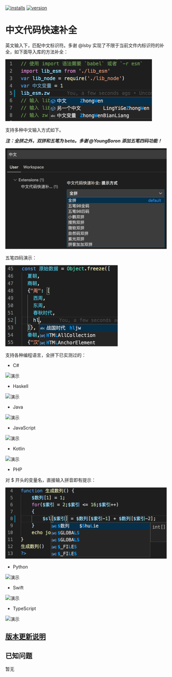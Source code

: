 [![installs](https://vsmarketplacebadge.apphb.com/installs/CodeInChinese.ChineseInputAssistant.svg?style=flat-square)](https://marketplace.visualstudio.com/items?itemName=CodeInChinese.ChineseInputAssistant)
[![version](https://vsmarketplacebadge.apphb.com/version/CodeInChinese.ChineseInputAssistant.svg?style=flat-square)](https://marketplace.visualstudio.com/items?itemName=CodeInChinese.ChineseInputAssistant)

# 中文代码快速补全

英文输入下，匹配中文标识符。多谢 @lsby 实现了不限于当前文件内标识符的补全，如下面导入库的方法补全：

![演示](截图/演示_库.png)

支持多种中文输入方式如下。

***注：全拼之外，双拼和五笔为 beta。多谢 @YoungBoron 添加五笔四码功能！***

![演示](截图/输入法选项.png)

五笔四码演示：

![演示](截图/输入法_五笔四码.png)

支持各种编程语言，全拼下已实测过的：

- C#

![演示](截图/演示_c.png)

- Haskell

![演示](截图/演示_Haskell.png)

- Java

![演示](截图/演示_Java.png)

- JavaScript

![演示](截图/演示_JS.png)

- Kotlin

![演示](截图/演示_Kotlin.png)

- PHP

对 $ 开头的变量名，直接输入拼音即有提示：

![演示](截图/演示_PHP.png)

- Python

![演示](截图/演示_Python.png)

- Swift

![演示](截图/演示_Swift.png)

- TypeScript

![演示](截图/演示_TS.png)

## [版本更新说明](CHANGELOG.md)

## 已知问题

暂无

